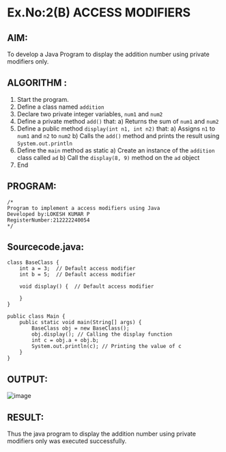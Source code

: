 # Ex.No:2(B) ACCESS MODIFIERS

## AIM:
To develop a Java Program to display the addition number using private modifiers only.

## ALGORITHM :
1.	Start the program.
2.	Define a class named `addition`
3.	Declare two private integer variables, `num1` and `num2`
4.	Define a private method `add()` that:
a)	Returns the sum of `num1` and `num2`
5.	Define a public method `display(int n1, int n2)` that:
a)	Assigns `n1` to `num1` and `n2` to `num2`
b)	Calls the `add()` method and prints the result using `System.out.println`
6.	Define the `main` method as static
a)	Create an instance of the `addition` class called `ad`
b)	Call the `display(8, 9)` method on the `ad` object
7.	End






## PROGRAM:
 ```
/*
Program to implement a access modifiers using Java
Developed by:LOKESH KUMAR P
RegisterNumber:212222240054  
*/
```

## Sourcecode.java:
```
class BaseClass {
    int a = 3;  // Default access modifier
    int b = 5;  // Default access modifier
    
    void display() {  // Default access modifier
        
    }
}

public class Main {
    public static void main(String[] args) {
        BaseClass obj = new BaseClass();
        obj.display(); // Calling the display function
        int c = obj.a + obj.b;
        System.out.println(c); // Printing the value of c
    }
}
```






## OUTPUT:
![image](https://github.com/user-attachments/assets/1da86385-c812-40ca-b47c-ce7a3a379362)





## RESULT:
Thus the java program to display the addition number using private modifiers only was executed successfully.


